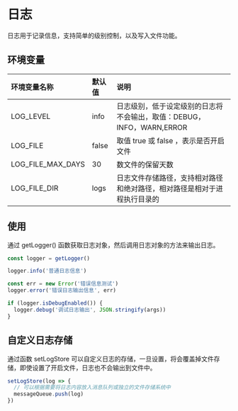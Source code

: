 # 日志

日志用于记录信息，支持简单的级别控制，以及写入文件功能。

## 环境变量

| 环境变量名称      | 默认值 | 说明                                                                     |
| :---------------- | :----- | :----------------------------------------------------------------------- |
| LOG_LEVEL         | info   | 日志级别，低于设定级别的日志将不会输出，取值：DEBUG，INFO，WARN,ERROR    |
| LOG_FILE          | false  | 取值 true 或 false ，表示是否开启文件                                    |
| LOG_FILE_MAX_DAYS | 30     | 数文件的保留天数                                                         |
| LOG_FILE_DIR      | logs   | 日志文件存储路径，支持相对路径和绝对路径，相对路径是相对于进程执行目录的 |

## 使用

通过 getLogger() 函数获取日志对象，然后调用日志对象的方法来输出日志。

```ts
const logger = getLogger()

logger.info('普通日志信息')

const err = new Error('错误信息测试')
logger.error('错误日志输出信息', err)

if (logger.isDebugEnabled()) {
  logger.debug('调试日志输出', JSON.stringify(args))
}
```

## 自定义日志存储

通过函数 setLogStore 可以自定义日志的存储，一旦设置，将会覆盖掉文件存储，即使设置了开启文件，日志也不会输出到文件中。

```ts
setLogStore(log => {
  // 可以根据需要将日志内容放入消息队列或独立的文件存储系统中
  messageQueue.push(log)
})
```
